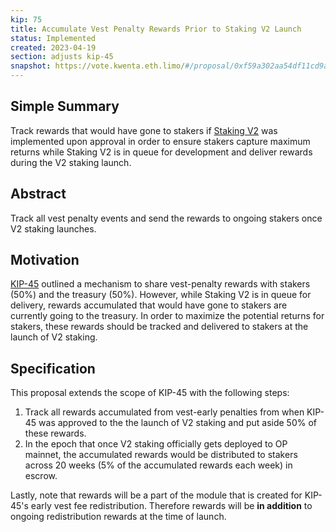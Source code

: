 ```yaml
---
kip: 75
title: Accumulate Vest Penalty Rewards Prior to Staking V2 Launch
status: Implemented
created: 2023-04-19
section: adjusts kip-45
snapshot: https://vote.kwenta.eth.limo/#/proposal/0xf59a302aa54df11cd9a4990b87b19c8bf5584c536ef518160b7977b8b8472672
---
```


## Simple Summary

Track rewards that would have gone to stakers if [Staking V2](https://github.com/Kwenta/kwenta-state-log/blob/master/kips/kip-58.md) was implemented upon approval in order to ensure stakers capture maximum returns while Staking V2 is in queue for development and deliver rewards during the V2 staking launch.

## Abstract

Track all vest penalty events and send the rewards to ongoing stakers once V2 staking launches.

## Motivation

[KIP-45](https://github.com/Kwenta/kwenta-state-log/blob/master/kips/kip-45.md) outlined a mechanism to share vest-penalty rewards with stakers (50%) and the treasury (50%). However, while Staking V2 is in queue for delivery, rewards accumulated that would have gone to stakers are currently going to the treasury. In order to maximize the potential returns for stakers, these rewards should be tracked and delivered to stakers at the launch of V2 staking.

## Specification

This proposal extends the scope of KIP-45 with the following steps:

1. Track all rewards accumulated from vest-early penalties from when KIP-45 was approved to the the launch of V2 staking and put aside 50% of these rewards.
2. In the epoch that once V2 staking officially gets deployed to OP mainnet, the accumulated rewards would be distributed to stakers across 20 weeks (5% of the accumulated rewards each week) in escrow.

Lastly, note that rewards will be a part of the module that is created for KIP-45's early vest fee redistribution. Therefore rewards will be **in addition** to ongoing redistribution rewards at the time of launch.
